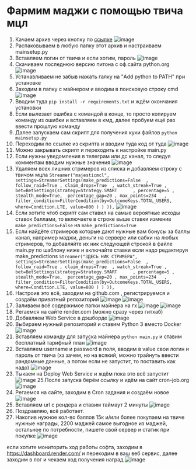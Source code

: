 # Фармим маджи с помощью твича мцл

1. Качаем архив через кнопку по [ссылке](https://github.com/Gunthersuper/Twitch-Channel-Points-Miner-Render)
![image](https://raw.githubusercontent.com/johhta/guide_maj/main/images/de726e39-f4c3-456d-b021-202d5725ae8f.png)
2. Распаковываем в любую папку этот архив и настраиваем mainsetup.py
3. Вставляем логин от твича и если хотим, пароль
![image](https://raw.githubusercontent.com/johhta/guide_maj/main/images/3ee9ece7-9e57-44af-9f64-63733032c598.png)
4. Скачиваем последнюю версию питона с оф.сайта python.org
![image](https://raw.githubusercontent.com/johhta/guide_maj/main/images/b2f50001-af47-4419-b5a6-88484c95159e.png)
5. Устанавливаем не забыв нажать галку на "Add python to PATH" при установке
6. Заходим в папку с майнером и вводим в поисковую строку cmd
![image](https://raw.githubusercontent.com/johhta/guide_maj/main/images/7537ca47-6cb9-4f5f-8761-f93424a07d63.png)
7. Вводим туда `pip install -r requirements.txt` и ждём окончания установки
8. Если вылезает ошибка с командой в конце, то просто копируем команду из ошибки и вставляем в кмд, далее пробуем ещё раз ввести прошлую команду
9. Далее запускаем сам скрипт для получения куки файлов `python mainsetup.py`
10. Переходим по ссылке из скрипта и вводим туда код от туда
![image](https://raw.githubusercontent.com/johhta/guide_maj/main/images/89776e98-2be1-4eb3-89c3-6516772fbc00.png)
11. Можно закрывать скрипт и переходить к настройке main.py
12. Если нужны уведомления в телеграм или дс канал, то следуя комментам вводим нужные значения
![image](https://raw.githubusercontent.com/johhta/guide_maj/main/images/4e1b5b3e-0516-45ac-929c-2a9e1ff363cf.png)
13. Удаляем всех лишних стримеров из списка и добавляем строку с твичом мцла 
`Streamer("majesticmcl", settings=StreamerSettings(make_predictions=False  , follow_raid=True , claim_drops=True  , watch_streak=True , bet=BetSettings(strategy=Strategy.SMART      , percentage=5 , stealth_mode=True,  percentage_gap=20 , max_points=234   , filter_condition=FilterCondition(by=OutcomeKeys.TOTAL_USERS,      where=Condition.LTE, value=800 ) ) )),`
![image](https://raw.githubusercontent.com/johhta/guide_maj/main/images/663948e5-9bfe-4030-ba5f-e6adc705e163.png)
14. Если хотите чтоб скрипт сам ставил на самые вероятные исходы ставок баллами, то включаете в строке выше ставки изменив `make_predictions=False` на `make_predictions=True`
15. Если найдёте стримеров которые дают нужные вам бонусы за баллы канал, например маджи, деньги на сервере или сабки на любых стримеров, то добавляйте их ник следующей строкой в файле main.py по шаблону ниже и включайте ставки если надо редактируя make_predictions
`Streamer("ЗДЕСЬ НИК СТРИМЕРА", settings=StreamerSettings(make_predictions=False  , follow_raid=True , claim_drops=True  , watch_streak=True , bet=BetSettings(strategy=Strategy.SMART      , percentage=5 , stealth_mode=True,  percentage_gap=20 , max_points=234   , filter_condition=FilterCondition(by=OutcomeKeys.TOTAL_USERS,      where=Condition.LTE, value=800 ) ) )),`
16. Настроив это всё, заходим на github.com , регистрируемся и создаём приватный репозиторий
![image](https://raw.githubusercontent.com/johhta/guide_maj/main/images/f42b81f1-cb91-49c1-aff2-95204edc836d.png)
![image](https://raw.githubusercontent.com/johhta/guide_maj/main/images/0d8d9be6-f578-407c-afa2-588eeb072968.png)
17. Заливаем всё содержимое папки майнера на гх
![image](https://raw.githubusercontent.com/johhta/guide_maj/main/images/01e3a257-b77b-4fe4-832a-8ba372e310af.png)
![image](https://raw.githubusercontent.com/johhta/guide_maj/main/images/d637539c-d543-48b8-a49d-8487439f6166.png)
18. Регаемся на сайте render.com (можно сразу через гитхаб)
19. Добавляем Web Service в дэшборде
![image](https://raw.githubusercontent.com/johhta/guide_maj/main/images/d3fda88b-ddb6-4ee1-87b5-871ee1745ced.png)
20. Выбираем нужный репозиторий и ставим Python 3 вместо Docker
![image](https://raw.githubusercontent.com/johhta/guide_maj/main/images/24ee7833-1d23-4fb0-acba-7c104a16b118.png)
22. Вставляем команду для запуска майнера `python main.py` и ставим бесплатный тарифный план
![image](https://raw.githubusercontent.com/johhta/guide_maj/main/images/c6ddf8bf-60c6-4694-ae64-20834db46cb0.png)
23. Вставляем username и password в поля, вводим в value свои логин и пароль от твича (хз зачем, но на всякий, можно трайнуть ввести рандомные данные, а потом если не запустит, то поставить как надо)
![image](https://raw.githubusercontent.com/johhta/guide_maj/main/images/7631abab-89a0-4081-9f29-0113e0c3c301.png)
24. Тыкаем на Deploy Web Service и ждём пока это всё запустит
![image](https://raw.githubusercontent.com/johhta/guide_maj/main/images/b3a447fc-db5e-4060-9bc4-81abb8bae17b.png)
25.После запуска берём ссылку и идём на сайт cron-job.org
![image](https://raw.githubusercontent.com/johhta/guide_maj/main/images/a29e813a-ed91-4b64-892e-d487ddb56b8d.png)
26. Регаемся на сайте, заходим в Cron задания и создаём новое
![image](https://raw.githubusercontent.com/johhta/guide_maj/main/images/dcf264b9-059b-4912-baaf-dcb66420704f.png)
27. Вставляем url с рендера и ставим таймаут 2 минуты
![image](https://raw.githubusercontent.com/johhta/guide_maj/main/images/83c5a538-30a5-4551-b857-58f75f261e2b.png)
28. Поздравляю, всё работает.
29. Накопив нужное кол-во баллов 15к и/или более покупаем на твиче нужные награды, 2200 маджей самое выгодное из маджей, остальное по потребности, пишете свой сервер и статик при покупке
![image](https://raw.githubusercontent.com/johhta/guide_maj/main/images/625610a7-330c-4287-9678-0c566f107ddf.png)


если хотите мониторить ход работы софта, заходим в https://dashboard.render.com/ и переходим в ваш веб сервис, далее заходим в лог и чекаем ход получения наград
![image](https://raw.githubusercontent.com/johhta/guide_maj/main/images/7d9ff03c-4a36-4bfe-ba57-060d388348fd.png)
